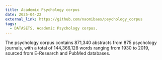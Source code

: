 ```yaml
---
title: Academic Psychology corpus
date: 2025-04-22
external_link: https://github.com/naomibaes/psychology_corpus
tags:
  - DATASETS. Academic Psychology corpus.
---
```


The psychology corpus contains 871,340 abstracts from 875 psychology journals, with a total of 144,366,128 words ranging from 1930 to 2019, sourced from E-Research and PubMed databases.

<!--more-->
